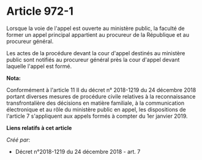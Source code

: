 # Article 972-1

Lorsque la voie de l'appel est ouverte au ministère public, la faculté de former un appel principal appartient au procureur
de la République et au procureur général.

Les actes de la procédure devant la cour d'appel destinés au ministère public sont notifiés au procureur général près la cour
d'appel devant laquelle l'appel est formé.

**Nota:**

Conformément à l'article 11 II du décret n° 2018-1219 du 24 décembre 2018 portant diverses mesures de procédure civile
relatives à la reconnaissance transfrontalière des décisions en matière familiale, à la communication électronique et au rôle
du ministère public en appel, les dispositions de l'article 7 s'appliquent aux appels formés à compter du 1er janvier 2019.

**Liens relatifs à cet article**

_Créé par_:

  - Décret n°2018-1219 du 24 décembre 2018 - art. 7
